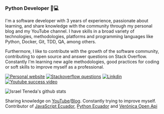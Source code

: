 ### Python Developer 🐍💻

I'm a software developer with 3 years of experience, passionate about learning, and share knowledge with the community through my personal blog and my YouTube channel. I have skills in a broad variety of technologies, methodologies, platforms and programming languages like Python, Docker, Git, TDD, QA, among others.

Furthermore, I like to contribute with the growth of the software community, contributing to open source and answer questions on Stack Overflow. Constantly I'm learning new agile methodologies, good practices for coding or soft skills to improve myself as a professional.

[![Personal website](https://img.shields.io/website?style=flat-square&up_message=https%3A%2F%2Fisrateneda.com%2F&url=https%3A%2F%2Fisrateneda.com)](https://israteneda.com/) [![Stackoverflow questions](https://img.shields.io/stackexchange/es.stackoverflow.com/r/93304?style=flat-square)](https://es.stackoverflow.com/users/93304/israteneda)  [![Linkdin](https://img.shields.io/badge/linkedin-israteneda-blue)](https://www.linkedin.com/in/israteneda/) [![Youtube success video](https://img.shields.io/youtube/views/DYpOsgBdN6k?style=social)](https://www.youtube.com/watch?v=DYpOsgBdN6k)
  
![Israel Teneda's github stats](https://github-readme-stats.vercel.app/api?username=israteneda&bg_color=30,e96443,904e95&title_color=fff&text_color=fff)

Sharing knowledge on [YouTube](https://www.youtube.com/channel/UCwebj3UxpFP1hCgje16QxiQ?view_as=subscriber)/[Blog](https://israteneda.com/).
Constantly trying to improve myself. Contributor of [JavaScript Ecuador](https://github.com/javascriptecuador/web), [Python Ecuador](https://github.com/pythonecuador/pythonecuador.github.io) and [Verónica Open Api](https://github.com/rolandopalermo/veronica-open-api)
